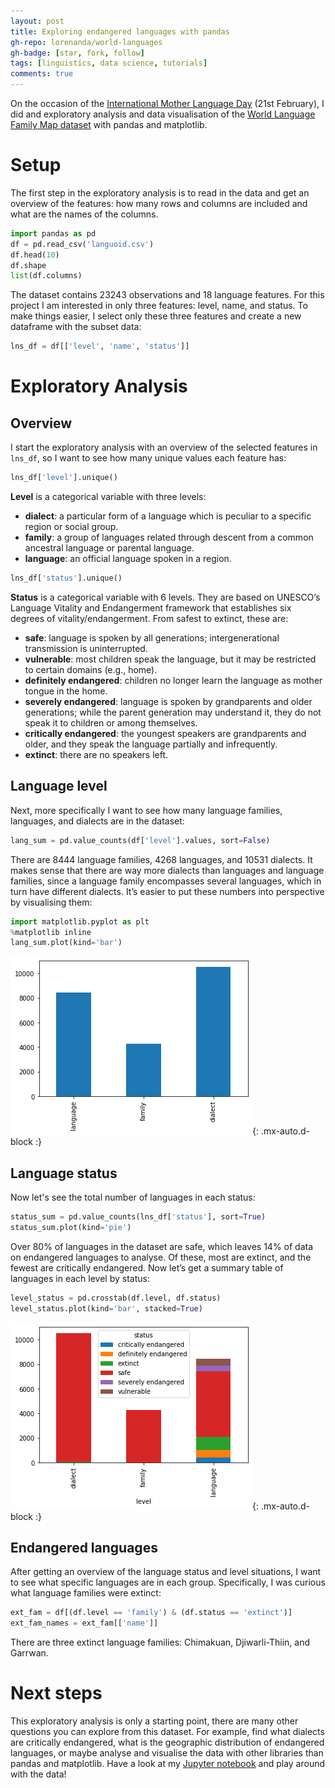 ```yaml
---
layout: post
title: Exploring endangered languages with pandas
gh-repo: lorenanda/world-languages
gh-badge: [star, fork, follow]
tags: [linguistics, data science, tutorials]
comments: true
---
```


On the occasion of the [International Mother Language Day](https://www.un.org/en/observances/mother-language-day) (21st February), I did and exploratory analysis and data visualisation of the [World Language Family Map dataset](https://www.kaggle.com/rtatman/world-language-family-map) with pandas and matplotlib.

# Setup

The first step in the exploratory analysis is to read in the data and get an overview of the features: how many rows and columns are included and what are the names of the columns.

```python
import pandas as pd
df = pd.read_csv('languoid.csv')
df.head(10)
df.shape
list(df.columns)
```

The dataset contains 23243 observations and 18 language features. For this project I am interested in only three features: level, name, and status. To make things easier, I select only these three features and create a new dataframe with the subset data:

```python
lns_df = df[['level', 'name', 'status']]
```

# Exploratory Analysis

## Overview

I start the exploratory analysis with an overview of the selected features in `lns_df`, so I want to see how many unique values each feature has:

```python
lns_df['level'].unique()
```

**Level** is a categorical variable with three levels:

- **dialect**: a particular form of a language which is peculiar to a specific region or social group.
- **family**: a group of languages related through descent from a common ancestral language or parental language.
- **language**: an official language spoken in a region.

```python
lns_df['status'].unique()
```

**Status** is a categorical variable with 6 levels. They are based on UNESCO’s Language Vitality and Endangerment framework that establishes six degrees of vitality/endangerment. From safest to extinct, these are:

- **safe**: language is spoken by all generations; intergenerational transmission is uninterrupted.
- **vulnerable**: most children speak the language, but it may be restricted to certain domains (e.g., home).
- **definitely endangered**: children no longer learn the language as mother tongue in the home.
- **severely endangered**: language is spoken by grandparents and older generations; while the parent generation may understand it, they do not speak it to children or among themselves.
- **critically endangered**: the youngest speakers are grandparents and older, and they speak the language partially and infrequently.
- **extinct**: there are no speakers left.

## Language level

Next, more specifically I want to see how many language families, languages, and dialects are in the dataset:

```python
lang_sum = pd.value_counts(df['level'].values, sort=False)
```

There are 8444 language families, 4268 languages, and 10531 dialects. It makes sense that there are way more dialects than languages and language families, since a language family encompasses several languages, which in turn have different dialects. It’s easier to put these numbers into perspective by visualising them:

```python
import matplotlib.pyplot as plt
%matplotlib inline
lang_sum.plot(kind='bar')
```

![Barplot](../assets/img/endangered_languages_barplot.png){: .mx-auto.d-block :}

## Language status

Now let's see the total number of languages in each status:

```python
status_sum = pd.value_counts(lns_df['status'], sort=True)
status_sum.plot(kind='pie')
```

Over 80% of languages in the dataset are safe, which leaves 14% of data on endangered languages to analyse. Of these, most are extinct, and the fewest are critically endangered. Now let’s get a summary table of languages in each level by status:

```python
level_status = pd.crosstab(df.level, df.status)
level_status.plot(kind='bar', stacked=True)
```

![Status_plot](../assets/img/endangered_languages_status.png){: .mx-auto.d-block :}

## Endangered languages

After getting an overview of the language status and level situations, I want to see what specific languages are in each group. Specifically, I was curious what language families were extinct:

```python
ext_fam = df[(df.level == 'family') & (df.status == 'extinct')]
ext_fam_names = ext_fam[['name']]
```

There are three extinct language families: Chimakuan, Djiwarli-Thiin, and Garrwan.

# Next steps

This exploratory analysis is only a starting point, there are many other questions you can explore from this dataset. For example, find what dialects are critically endangered, what is the geographic distribution of endangered languages, or maybe analyse and visualise the data with other libraries than pandas and matplotlib. Have a look at my [Jupyter notebook](https://github.com/lorenanda/world-languages) and play around with the data!

